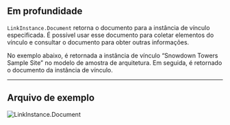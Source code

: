 ## Em profundidade
`LinkInstance.Document` retorna o documento para a instância de vínculo especificada. É possível usar esse documento para coletar elementos do vínculo e consultar o documento para obter outras informações.

No exemplo abaixo, é retornada a instância de vínculo “Snowdown Towers Sample Site” no modelo de amostra de arquitetura. Em seguida, é retornado o documento da instância de vínculo.
___
## Arquivo de exemplo

![LinkInstance.Document](./Revit.Elements.LinkInstance.Document_img.jpg)
